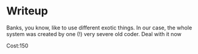 # Writeup

Banks, you know, like to use different exotic things. In our case, the whole system was created by one (!) very severe old coder. Deal with it now

Cost:150
